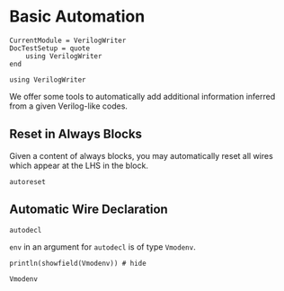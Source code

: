 # Basic Automation

```@meta 
CurrentModule = VerilogWriter
DocTestSetup = quote
    using VerilogWriter
end
```
```@setup top
using VerilogWriter
```

We offer some tools to automatically add additional information inferred from a given Verilog-like codes.


## Reset in Always Blocks

Given a content of always blocks, you may automatically reset all wires which appear at the LHS in the block.

```@docs
autoreset
```

## Automatic Wire Declaration

```@docs
autodecl
```

`env` in an argument for `autodecl` is of type `Vmodenv`.

```@example top
println(showfield(Vmodenv)) # hide
```
```@docs
Vmodenv
```